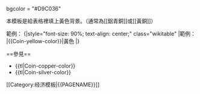 bgcolor = "#D9C036" <noinclude>

本模板是給表格裡填上黃色背景。（通常為[[鋁青銅]]或[[黃銅]]）

範例：
{|style="font-size: 90%; text-align: center;" class="wikitable"
|範例：
|{{Coin-yellow-color}}|黃色
|}

==參見==
* {{tl|Coin-copper-color}}
* {{tl|Coin-silver-color}}

[[Category:经济模板|{{PAGENAME}}]]

</noinclude>
